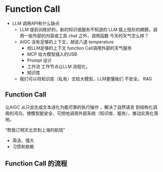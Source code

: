 # Function Call

- LLM 调用API有什么缺点
    - LLM 提前训练好的，新的知识或服务不知道的
        LLM 插上隐形的翅膀，调用一些外部的内容或工具
        chat 之外，调用函数 
        今天的天气怎么样？
    - AIGC 没有足够的上下文，胡说八道
        temperature 
        - 给LLM足够的上下文
             function Call调用外部的天气服务
        - MCP 
            给大模型插入的USB
        - Prompt 设计
        - 工作流
            工作节点让LLM 流程化，
        - 知识库
    - 我们可以将知识库（私有）交给大模型，LLM更懂我们
    不安全。 RAG 
   
## Function Call
  让AIGC 从只会生成文本进化为能可靠的执行操作 ，解决了自然语言
  到结构化调用的鸿沟，使模型能安全、可控地调用外部系统（知识库、服务），推动实用化落地。

  “帮我订明天北京到上海的航班”

  - 简洁、强大 
  - 习惯和依赖 


## Function Call 的流程
